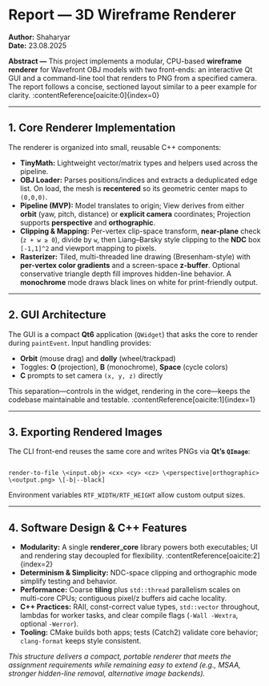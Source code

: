 # Report — 3D Wireframe Renderer

**Author:** Shaharyar  
**Date:** 23.08.2025

**Abstract —** This project implements a modular, CPU-based **wireframe renderer** for Wavefront OBJ models with two front-ends: an interactive Qt GUI and a command-line tool that renders to PNG from a specified camera. The report follows a concise, sectioned layout similar to a peer example for clarity. :contentReference[oaicite:0]{index=0}

---

## 1. Core Renderer Implementation
The renderer is organized into small, reusable C++ components:

- **TinyMath:** Lightweight vector/matrix types and helpers used across the pipeline.
- **OBJ Loader:** Parses positions/indices and extracts a deduplicated edge list. On load, the mesh is **recentered** so its geometric center maps to `(0,0,0)`.
- **Pipeline (MVP):** Model translates to origin; View derives from either **orbit** (yaw, pitch, distance) or **explicit camera** coordinates; Projection supports **perspective** and **orthographic**.
- **Clipping & Mapping:** Per-vertex clip-space transform, **near-plane** check (`z + w ≥ 0`), divide by `w`, then Liang–Barsky style clipping to the **NDC** box `[-1,1]^2` and viewport mapping to pixels.
- **Rasterizer:** Tiled, multi-threaded line drawing (Bresenham-style) with **per-vertex color gradients** and a screen-space **z-buffer**. Optional conservative triangle depth fill improves hidden-line behavior. A **monochrome** mode draws black lines on white for print-friendly output.

---

## 2. GUI Architecture
The GUI is a compact **Qt6** application (`QWidget`) that asks the core to render during `paintEvent`. Input handling provides:
- **Orbit** (mouse drag) and **dolly** (wheel/trackpad)
- Toggles: **O** (projection), **B** (monochrome), **Space** (cycle colors)
- **C** prompts to set camera `(x, y, z)` directly

This separation—controls in the widget, rendering in the core—keeps the codebase maintainable and testable. :contentReference[oaicite:1]{index=1}

---

## 3. Exporting Rendered Images
The CLI front-end reuses the same core and writes PNGs via **Qt’s `QImage`**:
```

render-to-file \<input.obj> <cx> <cy> <cz> \<perspective|orthographic> \<output.png> \[-b|--black]

```
Environment variables `RTF_WIDTH/RTF_HEIGHT` allow custom output sizes.

---

## 4. Software Design & C++ Features
- **Modularity:** A single **renderer_core** library powers both executables; UI and rendering stay decoupled for flexibility. :contentReference[oaicite:2]{index=2}  
- **Determinism & Simplicity:** NDC-space clipping and orthographic mode simplify testing and behavior.
- **Performance:** Coarse **tiling** plus `std::thread` parallelism scales on multi-core CPUs; contiguous pixel/z buffers aid cache locality.
- **C++ Practices:** RAII, const-correct value types, `std::vector` throughout, lambdas for worker tasks, and clear compile flags (`-Wall -Wextra`, optional `-Werror`).  
- **Tooling:** CMake builds both apps; tests (Catch2) validate core behavior; `clang-format` keeps style consistent.

_This structure delivers a compact, portable renderer that meets the assignment requirements while remaining easy to extend (e.g., MSAA, stronger hidden-line removal, alternative image backends)._
